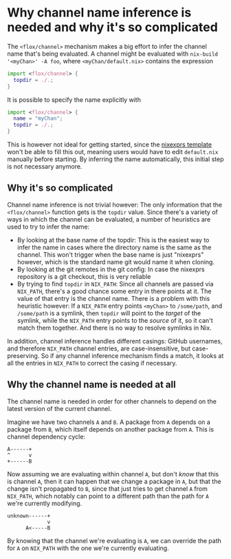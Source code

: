 # Why channel name inference is needed and why it's so complicated

The `<flox/channel>` mechanism makes a big effort to infer the channel name that's being evaluated. A channel might be evaluated with `nix-build '<myChan>' -A foo`, where `<myChan/default.nix>` contains the expression
```nix
import <flox/channel> {
  topdir = ./.;
}
```

It is possible to specify the name explicitly with
```nix
import <flox/channel> {
  name = "myChan";
  topdir = ./.;
}
```

This is however not ideal for getting started, since the [nixexprs template](https://github.com/flox/nixexprs-template) won't be able to fill this out, meaning users would have to edit `default.nix` manually before starting. By inferring the name automatically, this initial step is not necessary anymore.

## Why it's so complicated

Channel name inference is not trivial however: The only information that the `<flox/channel>` function gets is the `topdir` value. Since there's a variety of ways in which the channel can be evaluated, a number of heuristics are used to try to infer the name:
- By looking at the base name of the topdir: This is the easiest way to infer the name in cases where the directory name is the same as the channel. This won't trigger when the base name is just "nixexprs" however, which is the standard name git would name it when cloning.
- By looking at the git remotes in the git config: In case the nixexprs repository is a git checkout, this is very reliable
- By trying to find `topdir` in `NIX_PATH`: Since all channels are passed via `NIX_PATH`, there's a good chance some entry in there points at it. The value of that entry is the channel name. There is a problem with this heuristic however: If a `NIX_PATH` entry points `<myChan>` to `/some/path`, and `/some/path` is a symlink, then `topdir` will point to the _target_ of the symlink, while the `NIX_PATH` entry points to the _source_ of it, so it can't match them together. And there is no way to resolve symlinks in Nix.

In addition, channel inference handles different casings: GitHub usernames, and therefore `NIX_PATH` channel entries, are case-insensitive, but case-preserving. So if any channel inference mechanism finds a match, it looks at all the entries in `NIX_PATH` to correct the casing if necessary.

## Why the channel name is needed at all

The channel name is needed in order for other channels to depend on the latest version of the current channel.

Imagine we have two channels `A` and `B`. A package from `A` depends on a package from `B`, which itself depends on another package from `A`. This is channel dependency cycle:

```
A------+
^      v
+------B
```

Now assuming we are evaluating within channel `A`, but don't _know_ that this is channel `A`, then it can happen that we change a package in `A`, but that the change isn't propagated to `B`, since that just tries to get channel `A` from `NIX_PATH`, which notably can point to a different path than the path for `A` we're currently modifying.

```
unknown------+
             v
      A<-----B
```

By knowing that the channel we're evaluating is `A`, we can override the path for `A` on `NIX_PATH` with the one we're currently evaluating.
